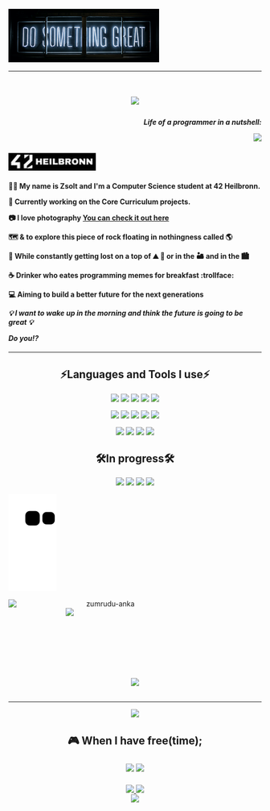 <img
  src="DO_IT.jpeg"
  alt="Do something great"
  title="Do something great"
  style="display: inline-block; margin: 0 auto; max-width: 300px">

---

<h1 align="center">
  <a href="https://git.io/typing-svg">
    <img src="https://readme-typing-svg.herokuapp.com/?lines=Hello,+There!+👋;Nice+to+meet+you!&center=true&size=30">
  </a>
</h1>
<div id="header" align="right" style="text-align: right;">

   ***Life of a programmer in a nutshell:***
  
  <img src="https://media.giphy.com/media/vrxxqQbyRxYi6scCjT/giphy.gif" width="300"/>
</div>
<h4 align="left">
  <img src="https://github.com/zstenger93/zstenger93/blob/main/HEILBRONN.jpeg">
</h4>
<h4 align="left">
  
  :man_technologist:  **My name is Zsolt and I'm a Computer Science student at 42 Heilbronn.**

  :exploding_head:  **Currently working on the Core Curriculum projects.**
  
  :camera:  **I love photography** [You can check it out here](https://www.wanderlustontheroad.com/)
  
  :world_map: **& to explore this piece of rock floating in nothingness called :earth_americas:**

  :compass: **While constantly getting lost on a top of :mountain: :volcano: or in the :desert: and in the :cityscape:**

  :coffee:  **Drinker who eates programming memes for breakfast :trollface:**
  
  :computer:  **Aiming to build a better future for the next generations**
  
  ***:bulb: I want to wake up in the morning and think the future is going to be great :bulb:***
  
  ***Do you:interrobang:***

</h4>

---

<div align="center" style="text-align: center;">
  <h2>⚡Languages and Tools I use⚡</h2>
    <p>
      <img src="https://img.shields.io/badge/C-00599C?style=for-the-badge&logo=c&logoColor=white">
      <img src="https://img.shields.io/badge/CSS3-1572B6?style=for-the-badge&logo=css3&logoColor=white">
      <img src="https://img.shields.io/badge/HTML5-E34F26?style=for-the-badge&logo=html5&logoColor=white">
      <img src="https://img.shields.io/badge/VSCode-0078D4?style=for-the-badge&logo=visual%20studio%20code&logoColor=white">
      <img src="https://img.shields.io/badge/VIM-%2311AB00.svg?&style=for-the-badge&logo=vim&logoColor=white">
    </p>
    <p>
      <img src="https://img.shields.io/badge/GitHub-100000?style=for-the-badge&logo=github&logoColor=white">
      <img src="https://img.shields.io/badge/GIT-E44C30?style=for-the-badge&logo=git&logoColor=white">
      <img src="https://img.shields.io/badge/VirtualBox-21416b?style=for-the-badge&logo=VirtualBox&logoColor=white">
      <img src="https://img.shields.io/badge/Shell_Script-121011?style=for-the-badge&logo=gnu-bash&logoColor=white">
      <img src="https://img.shields.io/badge/mac%20os-000000?style=for-the-badge&logo=apple&logoColor=white">
    </p>
    <p>
      <img src="https://img.shields.io/badge/Markdown-000000?style=for-the-badge&logo=markdown&logoColor=white">
      <img src="https://img.shields.io/badge/GNU%20Bash-4EAA25?style=for-the-badge&logo=GNU%20Bash&logoColor=white">
      <img src="https://img.shields.io/badge/Slack-4A154B?style=for-the-badge&logo=slack&logoColor=white">
      <img src="https://img.shields.io/badge/Wordpress-21759B?style=for-the-badge&logo=wordpress&logoColor=white">
    </p>
  <h2>🛠️In progress🛠️</h2>
   <img src="https://img.shields.io/badge/C%2B%2B-00599C?style=for-the-badge&logo=c%2B%2B&logoColor=white">
   <img src="https://img.shields.io/badge/microsoft%20azure-0089D6?style=for-the-badge&logo=microsoft-azure&logoColor=white">
   <img src="https://img.shields.io/badge/Python-FFD43B?style=for-the-badge&logo=python&logoColor=blue">
   <img src="https://img.shields.io/badge/JavaScript-323330?style=for-the-badge&logo=javascript&logoColor=F7DF1E">
</div>

![Snake animation](https://github.com/zstenger93/zstenger93/blob/output/github-contribution-grid-snake.svg)
<br>
<p align=center>
  <div align=center>
    <a href="https://github.com/denvercoder1/github-readme-streak-stats" title="Go to Source">
      <img align="left" width=390 src="https://github-readme-streak-stats.herokuapp.com/?user=zstenger93&theme=react&border=61dafb&hide_border=true" alt="zumrudu-anka" />
    </a>
    <a href="https://github.com/anuraghazra/github-readme-stats" title="Go to Source">
      <img align="right" width=390 src="https://github-readme-stats.zohan.tech/api?username=zstenger93&show_icons=true&theme=react&border_color=61dafb&hide_border=true" />
    </a>
  </div>
  <br><br><br><br><br><br><br><br><br>
  <div align=center>
    <a href="https://github.com/anuraghazra/github-readme-stats">
      <img width=325 align="center" src="https://github-readme-stats.zohan.tech/api/top-langs/?username=zstenger93&hide=c%23,powershell,Mathematica,Ruby,Objective-C,Objective-C%2b%2b,Cuda&title_color=61dafb&text_color=ffffff&icon_color=61dafb&bg_color=20232a&langs_count=8&layout=compact&border_color=61dafb&hide_border=true" />
    </a>
  </div>
  <br>
</p>

  ---

<div id="header" align="center">
  
  <img src="https://static.tumblr.com/6f56dd103eb0e115debd14cacf3c12d3/ffcg2gp/TPXnw8dso/tumblr_static_tumblr_static_filename_focused_v3.gif" width="1000"/>
</div>
<div align=center>
  <h2>🎮 When I have free(time);</2>
    <p>
      <img src="https://img.shields.io/badge/Battle.net-000?style=for-the-badge&logo=battle.net&logoColor=148EFF">
      <img src="https://img.shields.io/badge/Origin-148EFF?style=for-the-badge&logo=origin&logoColor=white">
    </p>
</div>
<div align=center>
  <a href="https://www.facebook.com/zsolt.stenger/">
    <img src="https://img.shields.io/badge/Facebook-1877F2?style=for-the-badge&logo=facebook&logoColor=white">
  </a>
  <a href="https://www.instagram.com/wanderlustontheroad/">
    <img src="https://img.shields.io/badge/Instagram-E4405F?style=for-the-badge&logo=instagram&logoColor=white">
  </a>
</div>
<div align=center>
  <img src="https://visitcount.itsvg.in/api?id=zstenger93&icon=2&color=3">
</div>
